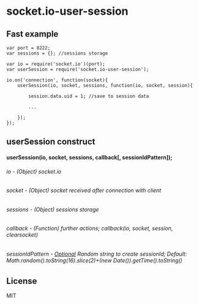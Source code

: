 # socket.io-user-session

## Fast example

```
var port = 8222;
var sessions = {}; //sessions storage

var io = require('socket.io')(port);
var userSession = require('socket.io-user-session');

io.on('connection', function(socket){
    userSession(io, socket, sessions, function(io, socket, session){
        
        session.data.uid = 1; //save to session data
        
        ...
        
    });
});
```

## userSession construct
#### userSession(io, socket, sessions, callback[, sessionIdPattern]);
###### io - (Object) socket.io
###### socket - (Object) socket received after connection with client
###### sessions - (Object) sessions storage
###### callback - (Function) further actions; callback(io, socket, session, clearsocket)
###### sessionIdPattern - [Optional](String) Random string to create sessionId; Default: Math.random().toString(16).slice(2)+(new Date()).getTime().toString()

## License
MIT
